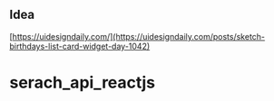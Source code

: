 ## Idea

[https://uidesigndaily.com/](https://uidesigndaily.com/posts/sketch-birthdays-list-card-widget-day-1042)
# serach_api_reactjs
